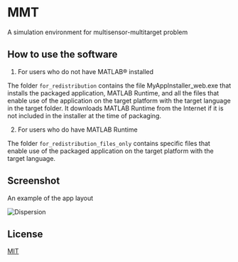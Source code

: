 # MMT
A simulation environment for multisensor-multitarget problem

## How to use the software

1. For users who do not have MATLAB® installed
 
The folder  ```for_redistribution``` contains the file MyAppInstaller_web.exe that installs the packaged application, MATLAB Runtime, and all the files that enable use of the application on the target platform with the target language in the target folder. It downloads MATLAB Runtime from the Internet if it is not included in the installer at the time of packaging.

2. For users who do have MATLAB Runtime
   
The folder ```for_redistribution_files_only``` contains specific files that enable use of the packaged application on the target platform with the target language.

## Screenshot

An example of the app layout

![Dispersion](https://user-images.githubusercontent.com/61468945/119403957-cd22a880-bce7-11eb-9c95-ed3c5af25816.png)

## License
[MIT](https://choosealicense.com/licenses/mit/)

